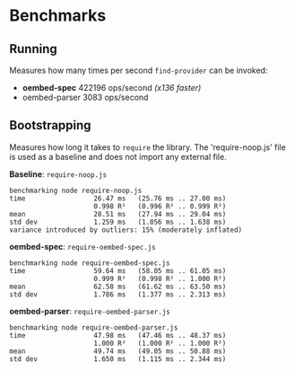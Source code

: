 Benchmarks
==========

## Running

Measures how many times per second `find-provider` can be invoked:

* **oembed-spec** 422196 ops/second *(x136 faster)*
* oembed-parser 3083 ops/second

## Bootstrapping

Measures how long it takes to `require` the library. The
'require-noop.js' file is used as a baseline and does not import any external
file.

**Baseline**: `require-noop.js`
```shell
benchmarking node require-noop.js
time                 26.47 ms   (25.76 ms .. 27.00 ms)
                     0.998 R²   (0.996 R² .. 0.999 R²)
mean                 28.51 ms   (27.94 ms .. 29.04 ms)
std dev              1.259 ms   (1.056 ms .. 1.638 ms)
variance introduced by outliers: 15% (moderately inflated)
```

**oembed-spec**: `require-oembed-spec.js`
```shell
benchmarking node require-oembed-spec.js
time                 59.64 ms   (58.05 ms .. 61.05 ms)
                     0.999 R²   (0.998 R² .. 1.000 R²)
mean                 62.58 ms   (61.62 ms .. 63.50 ms)
std dev              1.786 ms   (1.377 ms .. 2.313 ms)
```

**oembed-parser**: `require-oembed-parser.js`
```shell
benchmarking node require-oembed-parser.js
time                 47.98 ms   (47.46 ms .. 48.37 ms)
                     1.000 R²   (1.000 R² .. 1.000 R²)
mean                 49.74 ms   (49.05 ms .. 50.88 ms)
std dev              1.650 ms   (1.115 ms .. 2.344 ms)
```
